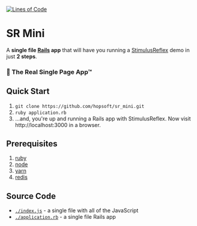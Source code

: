 [![Lines of Code](http://img.shields.io/badge/lines_of_code-76-brightgreen.svg?style=flat)](http://blog.codinghorror.com/the-best-code-is-no-code-at-all/)

# SR Mini

A **single file [Rails](https://github.com/rails/rails) app** that will
have you running a [StimulusReflex](https://github.com/hopsoft/stimulus_reflex)
demo in just **2 steps**.

### 🤯 The Real Single Page App™

## Quick Start

1. `git clone https://github.com/hopsoft/sr_mini.git`
1. `ruby application.rb`
1. ...and, you're up and running a Rails app with StimulusReflex. Now visit http://localhost:3000 in a browser.

## Prerequisites

1. [ruby](https://www.ruby-lang.org/en/)
1. [node](https://nodejs.dev)
1. [yarn](https://classic.yarnpkg.com/lang/en/)
1. [redis](https://redis.io)

## Source Code

- [`./index.js`](https://github.com/hopsoft/sr_mini/blob/main/index.js) - a single file with all of the JavaScript
- [`./application.rb`](https://github.com/hopsoft/sr_mini/blob/main/application.rb) - a single file Rails app
